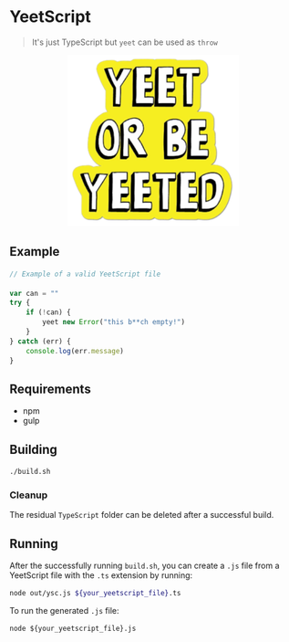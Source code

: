 # YeetScript

> It's just TypeScript but `yeet` can be used as `throw`

<p align="center">

<img alt="Yeet or be Yeeted" src="https://github.com/mikelsr/YeetScript/raw/master/res/yeet.png">

</p>

## Example

``` ts
// Example of a valid YeetScript file

var can = ""
try {
    if (!can) {
        yeet new Error("this b**ch empty!")
    }
} catch (err) {
    console.log(err.message)
}

```

## Requirements

* npm
* gulp

## Building

``` bash
./build.sh
```

### Cleanup

The residual `TypeScript` folder can be deleted after a successful build.

## Running

After the successfully running `build.sh`, you can create a `.js` file from a
YeetScript file with the `.ts` extension by running:

``` bash
node out/ysc.js ${your_yeetscript_file}.ts
```

To run the generated `.js` file:

``` shell
node ${your_yeetscript_file}.js
```
